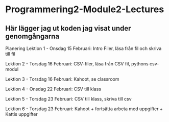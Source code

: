# Programmering2-Module2-Lectures
## Här lägger jag ut koden jag visat under genomgångarna

Planering
Lektion 1 - Onsdag 15 Februari: Intro Filer, läsa från fil och skriva till fil

Lektion 2 - Torsdag 16 Februari: CSV-filer, läsa från CSV fil, pythons csv-modul

Lektion 3 - Torsdag 16 Februari: Kahoot, se classroom

Lektion 4 - Onsdag 22 Februari: CSV till klass

Lektion 5 - Torsdag 23 Februari: CSV till klass, skriva till csv

Lektion 6 - Torsdag 23 Februari: Kahoot + fortsätta arbeta med uppgifter + Kattis uppgifter
